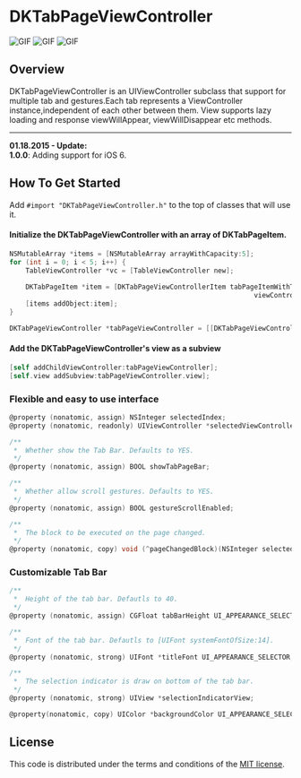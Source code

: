 # DKTabPageViewController
![GIF](https://raw.githubusercontent.com/zhangao0086/DKTabPageViewController/master/preview1.gif)
![GIF](https://raw.githubusercontent.com/zhangao0086/DKTabPageViewController/master/preview2.gif)
![GIF](https://raw.githubusercontent.com/zhangao0086/DKTabPageViewController/master/preview3.gif)
## Overview
DKTabPageViewController is an UIViewController subclass that support for multiple tab and gestures.Each tab represents a ViewController instance,independent of each other between them. View supports lazy loading and response viewWillAppear, viewWillDisappear etc methods.

----

**01.18.2015 - Update:**  
**1.0.0**: Adding support for iOS 6.

## How To Get Started

Add `#import "DKTabPageViewController.h"` to the top of classes that will use it.  
#### Initialize the DKTabPageViewController with an array of DKTabPageItem.

``` objective-c
NSMutableArray *items = [NSMutableArray arrayWithCapacity:5];
for (int i = 0; i < 5; i++) {
    TableViewController *vc = [TableViewController new];
    
    DKTabPageItem *item = [DKTabPageViewControllerItem tabPageItemWithTitle:[NSString stringWithFormat:@"Tab %d" ,i]
                                                             viewController:vc];
    [items addObject:item];
}

DKTabPageViewController *tabPageViewController = [[DKTabPageViewController alloc] initWithItems:items];
```

#### Add the DKTabPageViewController's view as a subview

``` objective-c
[self addChildViewController:tabPageViewController];
[self.view addSubview:tabPageViewController.view];
```

### Flexible and easy to use interface

``` objective-c
@property (nonatomic, assign) NSInteger selectedIndex;
@property (nonatomic, readonly) UIViewController *selectedViewController;

/**
 *  Whether show the Tab Bar. Defaults to YES.
 */
@property (nonatomic, assign) BOOL showTabPageBar;

/**
 *  Whether allow scroll gestures. Defaults to YES.
 */
@property (nonatomic, assign) BOOL gestureScrollEnabled;

/**
 *  The block to be executed on the page changed.
 */
@property (nonatomic, copy) void (^pageChangedBlock)(NSInteger selectedIndex);
```

### Customizable Tab Bar

``` objective-c
/**
 *  Height of the tab bar. Defautls to 40.
 */
@property (nonatomic, assign) CGFloat tabBarHeight UI_APPEARANCE_SELECTOR;

/**
 *  Font of the tab bar. Defautls to [UIFont systemFontOfSize:14].
 */
@property (nonatomic, strong) UIFont *titleFont UI_APPEARANCE_SELECTOR;

/**
 *  The selection indicator is draw on bottom of the tab bar.
 */
@property (nonatomic, strong) UIView *selectionIndicatorView;

@property(nonatomic, copy) UIColor *backgroundColor UI_APPEARANCE_SELECTOR;
```

## License
This code is distributed under the terms and conditions of the <a href="https://github.com/zhangao0086/DKTabPageViewController/master/LICENSE">MIT license</a>.
